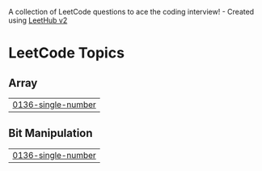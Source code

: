 A collection of LeetCode questions to ace the coding interview! - Created using [LeetHub v2](https://github.com/arunbhardwaj/LeetHub-2.0)
<!---LeetCode Topics Start-->
# LeetCode Topics
## Array
|  |
| ------- |
| [0136-single-number](https://github.com/Surajam29/LeetCode/tree/master/0136-single-number) |
## Bit Manipulation
|  |
| ------- |
| [0136-single-number](https://github.com/Surajam29/LeetCode/tree/master/0136-single-number) |
<!---LeetCode Topics End-->